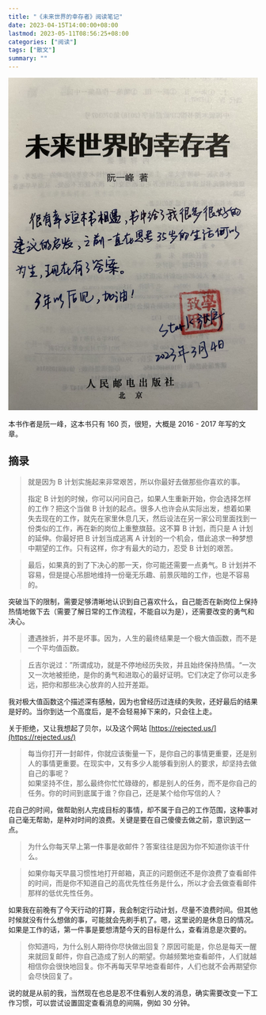 ```yaml
---
title: "《未来世界的幸存者》阅读笔记"
date: 2023-04-15T14:00:00+08:00
lastmod: 2023-05-11T08:56:25+08:00
categories: ["阅读"]
tags: ["散文"]
summary: ""
---
```


![前读者的话](../../assets/IMG-0469.jpg "前读者的话")

本书作者是阮一峰，这本书只有 160 页，很短，大概是 2016 - 2017 年写的文章。

## 摘录

> 就是因为 B 计划实施起来非常艰苦，所以你最好去做那些你喜欢的事。
> 
> 指定 B 计划的时候，你可以问问自己，如果人生重新开始，你会选择怎样的工作？把这个当做 B 计划的起点。很多人也许会从实际出发，想着如果失去现在的工作，就先在家里休息几天，然后设法在另一家公司里面找到一份类似的工作，再在新的岗位上重整旗鼓。这不算 B 计划，而只是 A 计划的延伸。你最好把 B 计划当成逃离 A 计划的一个机会，借此追求一种梦想中期望的工作。只有这样，你才有最大的动力，忍受 B 计划的艰苦。

> 最后，如果真的到了下决心的那一天，你可能还需要一点勇气。B 计划并不容易，但是提心吊胆地维持一份毫无乐趣、前景灰暗的工作，也是不容易的。

突破当下的限制，需要足够清晰地认识到自己喜欢什么，自己能否在新岗位上保持热情地做下去（需要了解日常的工作流程，不能自以为是），还需要改变的勇气和决心。

> 遭遇挫折，并不是坏事。因为，人生的最终结果是一个极大值函数，而不是一个平均值函数。

> 丘吉尔说过：”所谓成功，就是不停地经历失败，并且始终保持热情。“一次又一次地被拒绝，是你的勇气和进取心的最好证明。它们决定了你可以走多远，把你和那些决心放弃的人拉开差距。

我对极大值函数这个描述深有感触，因为也曾经历过连续的失败，还好最后的结果是好的。当你到达一个高度后，是不会轻易掉下来的，只会往上走。

关于拒绝，又让我想起了贝尔，以及这个网站 [https://rejected.us/](https://rejected.us/)

> 每当你打开一封邮件，你就应该衡量一下，是你自己的事情更重要，还是别人的事情更重要。在现实中，又有多少人能够看到别人的要求，却坚持去做自己的事呢？  
> 如果坚持不住，那么最终你忙忙碌碌的，都是别人的任务，而不是你自己的任务。你的时间到底属于谁？你自己，还是某个给你写信的人？

花自己的时间，做帮助别人完成目标的事情，却不属于自己的工作范围，这种事对自己毫无帮助，是种对时间的浪费。关键是要在自己傻傻去做之前，意识到这一点。

> 为什么你每天早上第一件事是收邮件？答案往往是因为你不知道你该干什么。

> 如果你每天早晨习惯性地打开邮箱，真正的问题倒还不是你浪费了查看邮件的时间，而是你不知道自己的高优先性任务是什么，所以才会去做查看邮件那样的低优先性任务。

如果我在前晚有了今天行动的打算，我会制定行动计划，尽量不浪费时间。但其他时候就没有什么想做的事，可能就会先刷手机了。嗯，这里说的是休息日的情况。如果是工作的话，第一件事是要想清楚今天的目标是什么，查看消息是次要的。

> 你知道吗，为什么别人期待你尽快做出回复？原因可能是，你总是每天一醒来就回复邮件，你自己造成了别人的期望。你越频繁地查看邮件，人们就越相信你会很快地回复。你不再每天早早地查看邮件，人们也就不会再期望你会尽快回复了。

说的就是从前的我，当然现在也总是忍不住看别人发的消息，确实需要改变一下工作习惯，可以尝试设置固定查看消息的间隔，例如 30 分钟。
